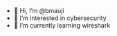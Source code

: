 - 👋 Hi, I’m @bmauji
- 👀 I’m interested in cybersecurity
- 🌱 I’m currently learning wireshark


<!---
bmauji/bmauji is a ✨ special ✨ repository because its `README.md` (this file) appears on your GitHub profile.
You can click the Preview link to take a look at your changes.
--->
